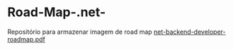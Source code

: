 # Road-Map-.net-
Repositório para armazenar imagem de road map
[net-backend-developer-roadmap.pdf](https://github.com/PedroLucasCruz/Road-Map-.net-/files/14367058/net-backend-developer-roadmap.pdf)
